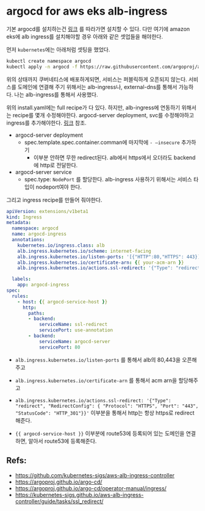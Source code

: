 # argocd for aws eks alb-ingress 

기본 argocd를 설치하는건 [링크](https://github.com/argoproj/argo-cd/blob/master/docs/getting_started.md) 를 따라가면 설치할 수 있다. 다만 여기에 amazon eks에 alb ingress를 설치해야할 경우 아래와 같은 셋업들을 해야한다.

먼저 `kubernetes`에는 아래처럼 셋팅을 했었다.

```bash
kubectl create namespace argocd
kubectl apply -n argocd -f https://raw.githubusercontent.com/argoproj/argo-cd/stable/manifests/install.yaml
```

위의 상태까지 쿠버네티스에 배포하게되면, 서비스는 퍼블릭하게 오픈되지 않는다. 서비스를 도메인에 연결해 주기 위해서는 alb-ingress나, external-dns를 통해서 가능하다. 나는 alb-ingress를 통해서 사용했다.



위의 install.yaml에는 full recipe가 다 있다. 하지만, alb-ingress에 연동하기 위해서는 recipe를 몇개 수정해야한다. argocd-server deployment, svc를 수정해야하고 ingress를 추가해야한다.  [링크](https://gist.github.com/zironycho/86ab13e952281ab2d1383843b9cafadf) 참조.

* argocd-server deployment
  * spec.template.spec.container.comman에 마지막에 `- —insecure` 추가하기
    * 이부분 안하면 무한 redirect된다. alb에서 https에서 오더라도 backend에 http로 전달한다.
* argocd-server service
  * spec.type: `NodePort` 를 할당한다. alb-ingress 사용하기 위해서는 서비스 타입이 nodeport여야 한다.



그리고 ingress recipe를 만들어 줘야한다.

```yaml
apiVersion: extensions/v1beta1
kind: Ingress
metadata:
  namespace: argocd
  name: argocd-ingress
  annotations:
    kubernetes.io/ingress.class: alb
    alb.ingress.kubernetes.io/scheme: internet-facing
    alb.ingress.kubernetes.io/listen-ports: '[{"HTTP":80,"HTTPS": 443}]'
    alb.ingress.kubernetes.io/certificate-arn: {{ your-acm-arn }}
    alb.ingress.kubernetes.io/actions.ssl-redirect: '{"Type": "redirect", "RedirectConfig": { "Protocol": "HTTPS", "Port": "443", "StatusCode": "HTTP_301"}}'

  labels:
    app: argocd-ingress
spec:
  rules:
    - host: {{ argocd-service-host }}
      http:
        paths:
        - backend:
            serviceName: ssl-redirect
            servicePort: use-annotation
        - backend:
            serviceName: argocd-server
            servicePort: 80
```

* `alb.ingress.kubernetes.io/listen-ports` 를 통해서 alb의 80,443을 오픈해주고
* `alb.ingress.kubernetes.io/certificate-arn` 를 통해서 acm arn을 할당해주고
* `alb.ingress.kubernetes.io/actions.ssl-redirect: '{"Type": "redirect", "RedirectConfig": { "Protocol": "HTTPS", "Port": "443", "StatusCode": "HTTP_301"}}'` 이부분을 통해서 http는 항상 https로 redirect 해준다.

* `{{ argocd-service-host }}` 이부분에 route53에 등록되어 있는 도메인을 연결하면, 알아서 route53에 등록해준다.


## Refs:
* https://github.com/kubernetes-sigs/aws-alb-ingress-controller
* https://argoproj.github.io/argo-cd/
* https://argoproj.github.io/argo-cd/operator-manual/ingress/
* https://kubernetes-sigs.github.io/aws-alb-ingress-controller/guide/tasks/ssl_redirect/

